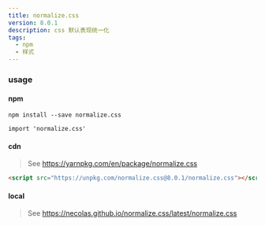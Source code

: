 ```yaml
---
title: normalize.css
version: 8.0.1
description: css 默认表现统一化
tags: 
  - npm
  - 样式
---
```



### usage

#### npm

`npm install --save normalize.css`

`import 'normalize.css'`

#### cdn

> See https://yarnpkg.com/en/package/normalize.css  

```html
<script src="https://unpkg.com/normalize.css@8.0.1/normalize.css"></script>
```

#### local

> See https://necolas.github.io/normalize.css/latest/normalize.css  
